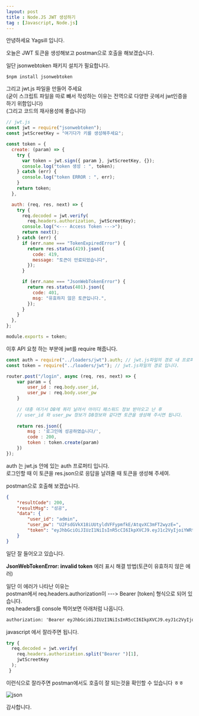 ```yaml
---
layout: post
title : Node.JS JWT 생성하기
tag : [Javascript, Node.js]
---
```


안녕하세요 Yagsill 입니다.
  
오늘은 JWT 토큰을 생성해보고 postman으로 호출을 해보겠습니다.

일단 jsonwebtoken 패키지 설치가 필요합니다.
```linux
$npm install jsonwebtoken
```

그리고 jwt.js 파일을 만들어 주세요  
(굳이 스크립트 파일을 따로 뺴서 작성하는 이유는 전역으로 다양한 곳에서 jwt인증을 하기 위함입니다)  
(그리고 코드의 재사용성에 좋습니다)

```javascript
// jwt.js
const jwt = require("jsonwebtoken");
const jwtScreetKey = "여기다가 키를 생성해주세요";

const token = {
  create: (param) => {
    try {
      var token = jwt.sign({ param }, jwtScreetKey, {});
      console.log("token 생성 : ", token);
    } catch (err) {
      console.log("token ERROR : ", err);
    }
    return token;
  },

  auth: (req, res, next) => {
    try {
      req.decoded = jwt.verify(
        req.headers.authorization, jwtScreetKey);
      console.log("<--- Access Token --->");
      return next();
    } catch (err) {
      if (err.name === "TokenExpiredError") {
        return res.status(419).json({
          code: 419,
          message: "토큰이 만료되었습니다",
        });
      }

      if (err.name === "JsonWebTokenError") {
        return res.status(401).json({
          code: 401,
          msg: "유효하지 않은 토큰입니다.",
        });
      }
    }
  },
};

module.exports = token;
```
  
이후 API 요청 하는 부분에 jwt를 require 해줍니다.
```javascript
const auth = require("../loaders/jwt").auth; // jwt.js파일의 경로 내 프로퍼티 입니다.
const token = require("../loaders/jwt"); // jwt.js파일의 경로 입니다.

router.post("/login", async (req, res, next) => {
	var param = {
    	user_id : req.body.user_id,
        user_pw : req.body.user_pw
    }
    
    // 대충 여기서 DB에 쿼리 날려서 아이디 패스워드 정보 받아오고 난 후
    // user_id 와 user_pw 정보가 DB정보와 같다면 토큰을 생성해 주시면 됩니다.
    
    return res.json({
    	msg : '로그인에 성공하였습니다/',
        code : 200,
    	token : token.create(param)
    })
});
```
  
auth 는 jwt.js 안에 있는 auth 프로퍼티 입니다.  
로그인할 때 이 토큰을 res.json으로 응답을 날려줄 때 토큰을 생성해 주세여.
  
postman으로 호출해 보겠습니다.
```json
{
    "resultCode": 200,
    "resultMsg": "성공",
    "data": {
        "user_id": "admin",
        "user_pw": "U2FsdGVkX18iUUtyldVFFypmfkE/AtqvXC3mFT2wyzE=",
        "token": "eyJhbGciOiJIUzI1NiIsInR5cCI6IkpXVCJ9.eyJ1c2VyIjoiYWRtaW4iLCJpYXQiOjE2ODY2NjIwMDZ9.VWUHqSU_ldgq7ZXDDBTnwsKuNmn35lZMWkXcmPKTLKg"
    }
}
```
  
일단 잘 들어오고 있습니다.
  
**JsonWebTokenError: invalid token** 에러 표시 해결 방법(토큰이 유효하지 않은 에러)
  
일단 이 에러가 나타난 이유는  
postman에서 req.headers.authorization이 --->  Bearer [token] 형식으로 되어 있습니다.  
req.headers를 console 찍어보면 아래처럼 나옵니다.  
```xml
authorization: 'Bearer eyJhbGciOiJIUzI1NiIsInR5cCI6IkpXVCJ9.eyJ1c2VyIjoiYWRtaW4iLCJpYXQiOjE2ODY2MzYyNjl9.gKSeobgzFTFgX7PF2yycawCOMSpA8_eguUnKUlTTI6c'
```
  
javascript 에서 잘라주면 됩니다.  
```javascript
try {
  req.decoded = jwt.verify(
    req.headers.authorization.split("Bearer ")[1],
    jwtScreetKey
  );
 }
```  
이런식으로 잘라주면 postman에서도 호출이 잘 되는것을 확인할 수 있습니다 ㅎㅎ

![json](https://img1.daumcdn.net/thumb/R1280x0/?scode=mtistory2&fname=https%3A%2F%2Fblog.kakaocdn.net%2Fdn%2FbeoBgC%2FbtsjJaK5I8O%2FZOcWpYPPe7e1TVFlS3lygK%2Fimg.png)
  
감사합니다.